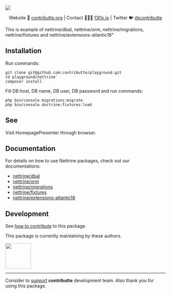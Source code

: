 ![](https://heatbadger.now.sh/github/readme/planette/playground/)

<p align=center>
Website 🚀 <a href="https://contributte.org">contributte.org</a> | Contact 👨🏻‍💻 <a href="https://f3l1x.io">f3l1x.io</a> | Twitter 🐦 <a href="https://twitter.com/contributte">@contributte</a>
</p>

This is example of nettrine/dbal, nettrine/orm, nettrine/migrations, nettrine/fixtures and nettrine/extensions-atlantic18"

## Installation

Run commands:
```
git clone git@github.com:contributte/playground.git
cd playground/nettrine`
composer install
```

Fill DB host, DB name, DB user, DB password and run commands:

```
php bin/console migrations:migrate
php bin/console doctrine:fixtures:load
```

## See

Visit HomepagePresenter through browser.

## Documentation

For details on how to use Nettrine packages, check out our documentations:
- [nettrine/dbal](https://contributte.org/packages/nettrine/dbal.html)
- [nettrine/orm](https://contributte.org/packages/nettrine/orm.html)
- [nettrine/migrations](https://contributte.org/packages/nettrine/migrations.html)
- [nettrine/fixtures](https://contributte.org/packages/nettrine/fixtures.html)
- [nettrine/extensions-atlantic18](https://contributte.org/packages/nettrine/extensions-atlantic18.html)


## Development

See [how to contribute](https://contributte.org/contributing.html) to this package.

This package is currently maintaining by these authors.

<a href="https://github.com/petrparolek">
  <img width="80" height="80" src="https://avatars2.githubusercontent.com/u/6066243?v=3&s=80">
</a>

-----

Consider to [support](https://contributte.com/partners) **contributte** development team.
Also thank you for using this package.
